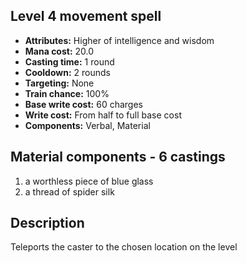 ## Level 4 movement spell
- **Attributes:** Higher of intelligence and wisdom
- **Mana cost:** 20.0
- **Casting time:** 1 round
- **Cooldown:** 2 rounds
- **Targeting:** None
- **Train chance:** 100%
- **Base write cost:** 60 charges
- **Write cost:** From half to full base cost
- **Components:** Verbal, Material
## Material components - 6 castings
1. a worthless piece of blue glass
2. a thread of spider silk
## Description
Teleports the caster to the chosen location on the level
